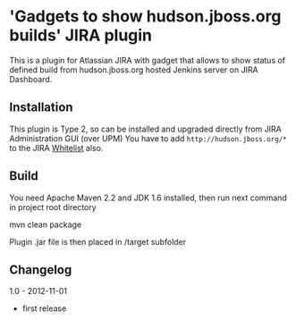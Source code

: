 'Gadgets to show hudson.jboss.org builds' JIRA plugin
=====================================================

This is a plugin for Atlassian JIRA with gadget that allows to show status of defined build from hudson.jboss.org hosted Jenkins server on JIRA Dashboard.

Installation
-------------
This plugin is Type 2, so can be installed and upgraded directly from JIRA Administration GUI (over UPM) 
You have to add `http://hudson.jboss.org/*` to the JIRA [Whitelist](https://confluence.atlassian.com/display/JIRA/Configuring+the+Whitelist) also.

Build
-------------
You need Apache Maven 2.2 and JDK 1.6 installed, then run next command in project root directory

mvn clean package

Plugin .jar file is then placed in /target subfolder


Changelog
-------------

1.0 - 2012-11-01
- first release
